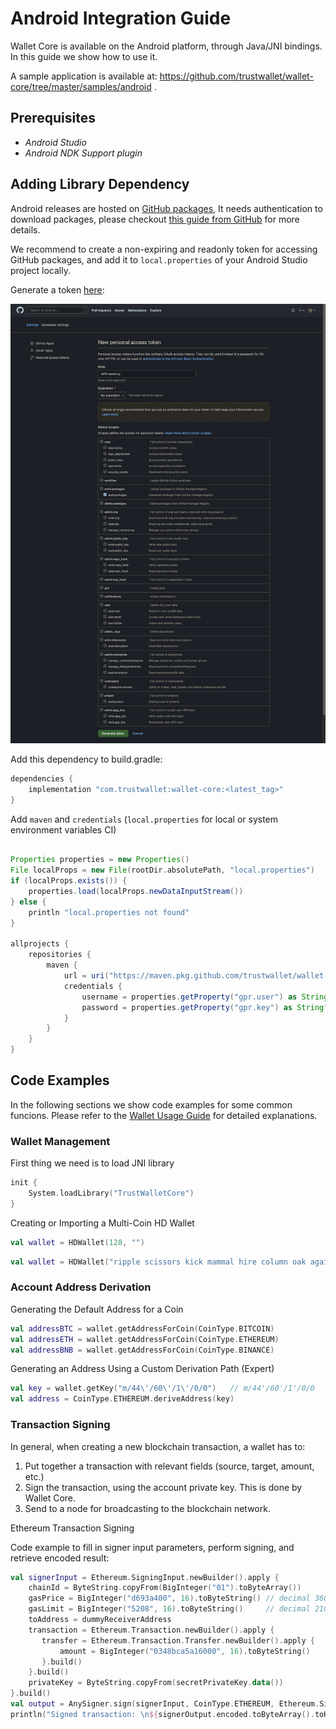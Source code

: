 # Android Integration Guide

Wallet Core is available on the Android platform, through Java/JNI bindings.
In this guide we show how to use it.

A sample application is available at: https://github.com/trustwallet/wallet-core/tree/master/samples/android .

## Prerequisites

* *Android Studio*
* *Android NDK Support plugin*

## Adding Library Dependency

Android releases are hosted on [GitHub packages](https://github.com/trustwallet/wallet-core/packages/700258), It needs authentication to download packages, please checkout [this guide from GitHub](https://docs.github.com/en/packages/guides/configuring-gradle-for-use-with-github-packages#installing-a-package) for more details.

We recommend to create a non-expiring and readonly token for accessing GitHub packages, and add it to `local.properties` of your Android Studio project locally.

Generate a token [here](https://github.com/settings/tokens):

![](/media/github-packages-token.png)

Add this dependency to build.gradle:

```groovy
dependencies {
    implementation "com.trustwallet:wallet-core:<latest_tag>"
}
```

Add `maven` and `credentials` (`local.properties` for local or system environment variables CI)

```groovy

Properties properties = new Properties()
File localProps = new File(rootDir.absolutePath, "local.properties")
if (localProps.exists()) {
    properties.load(localProps.newDataInputStream())
} else {
    println "local.properties not found"
}

allprojects {
    repositories {
        maven {
            url = uri("https://maven.pkg.github.com/trustwallet/wallet-core")
            credentials {
                username = properties.getProperty("gpr.user") as String?: System.getenv("GITHUB_USER")
                password = properties.getProperty("gpr.key") as String?: System.getenv("GITHUB_TOKEN")
            }
        }
    }
}
```

## Code Examples

In the following sections we show code examples for some common funcions.
Please refer to the [Wallet Usage Guide](wallet-core-usage.md) for detailed explanations.

### Wallet Management

First thing we need is to load JNI library

```kotlin
init {
    System.loadLibrary("TrustWalletCore")
}
```

Creating or Importing a Multi-Coin HD Wallet

```kotlin
val wallet = HDWallet(128, "")
```

```kotlin
val wallet = HDWallet("ripple scissors kick mammal hire column oak again sun offer wealth tomorrow wagon turn fatal", "")
```


### Account Address Derivation

Generating the Default Address for a Coin

```kotlin
val addressBTC = wallet.getAddressForCoin(CoinType.BITCOIN)
val addressETH = wallet.getAddressForCoin(CoinType.ETHEREUM)
val addressBNB = wallet.getAddressForCoin(CoinType.BINANCE)
```

Generating an Address Using a Custom Derivation Path (Expert)

```kotlin
val key = wallet.getKey("m/44\'/60\'/1\'/0/0")   // m/44'/60'/1'/0/0
val address = CoinType.ETHEREUM.deriveAddress(key)
```


### Transaction Signing

In general, when creating a new blockchain transaction, a wallet has to:

1. Put together a transaction with relevant fields (source, target, amount, etc.)
2. Sign the transaction, using the account private key.  This is done by Wallet Core.
3. Send to a node for broadcasting to the blockchain network.

Ethereum Transaction Signing

Code example to fill in signer input parameters, perform signing, and retrieve encoded result:

```kotlin
val signerInput = Ethereum.SigningInput.newBuilder().apply {
    chainId = ByteString.copyFrom(BigInteger("01").toByteArray())
    gasPrice = BigInteger("d693a400", 16).toByteString() // decimal 3600000000
    gasLimit = BigInteger("5208", 16).toByteString()     // decimal 21000
    toAddress = dummyReceiverAddress
    transaction = Ethereum.Transaction.newBuilder().apply {
       transfer = Ethereum.Transaction.Transfer.newBuilder().apply {
           amount = BigInteger("0348bca5a16000", 16).toByteString()
       }.build()
    }.build()
    privateKey = ByteString.copyFrom(secretPrivateKey.data())
}.build()
val output = AnySigner.sign(signerInput, CoinType.ETHEREUM, Ethereum.SigningOutput.parser())
println("Signed transaction: \n${signerOutput.encoded.toByteArray().toHexString()}")
```
